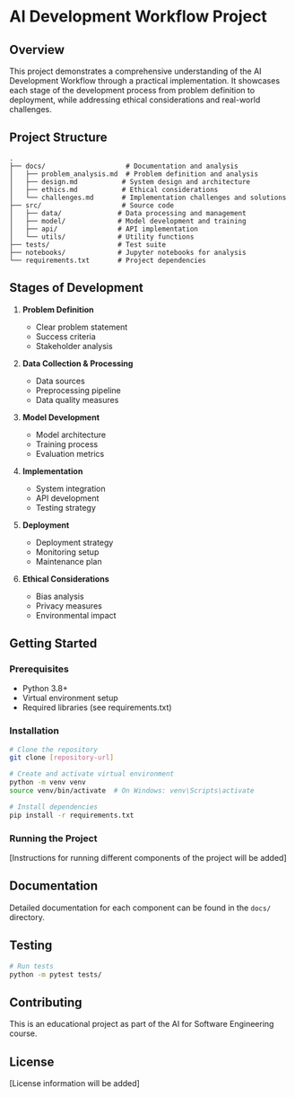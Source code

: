 # AI Development Workflow Project

## Overview
This project demonstrates a comprehensive understanding of the AI Development Workflow through a practical implementation. It showcases each stage of the development process from problem definition to deployment, while addressing ethical considerations and real-world challenges.

## Project Structure
```
.
├── docs/                    # Documentation and analysis
│   ├── problem_analysis.md  # Problem definition and analysis
│   ├── design.md           # System design and architecture
│   ├── ethics.md           # Ethical considerations
│   └── challenges.md       # Implementation challenges and solutions
├── src/                    # Source code
│   ├── data/              # Data processing and management
│   ├── model/             # Model development and training
│   ├── api/               # API implementation
│   └── utils/             # Utility functions
├── tests/                 # Test suite
├── notebooks/             # Jupyter notebooks for analysis
└── requirements.txt       # Project dependencies
```

## Stages of Development

1. **Problem Definition**
   - Clear problem statement
   - Success criteria
   - Stakeholder analysis

2. **Data Collection & Processing**
   - Data sources
   - Preprocessing pipeline
   - Data quality measures

3. **Model Development**
   - Model architecture
   - Training process
   - Evaluation metrics

4. **Implementation**
   - System integration
   - API development
   - Testing strategy

5. **Deployment**
   - Deployment strategy
   - Monitoring setup
   - Maintenance plan

6. **Ethical Considerations**
   - Bias analysis
   - Privacy measures
   - Environmental impact

## Getting Started

### Prerequisites
- Python 3.8+
- Virtual environment setup
- Required libraries (see requirements.txt)

### Installation
```bash
# Clone the repository
git clone [repository-url]

# Create and activate virtual environment
python -m venv venv
source venv/bin/activate  # On Windows: venv\Scripts\activate

# Install dependencies
pip install -r requirements.txt
```

### Running the Project
[Instructions for running different components of the project will be added]

## Documentation
Detailed documentation for each component can be found in the `docs/` directory.

## Testing
```bash
# Run tests
python -m pytest tests/
```

## Contributing
This is an educational project as part of the AI for Software Engineering course.

## License
[License information will be added]